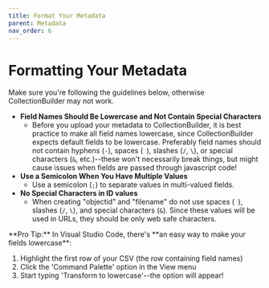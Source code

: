 ```yaml
---
title: Format Your Metadata
parent: Metadata
nav_order: 6
---
```


# Formatting Your Metadata

Make sure you're following the guidelines below, otherwise CollectionBuilder may not work.

- **Field Names Should Be Lowercase and Not Contain Special Characters**
    - Before you upload your metadata to CollectionBuilder, it is best practice to make all field names lowercase, since CollectionBuilder expects default fields to be lowercase. Preferably field names should not contain hyphens (`-`), spaces (` `), slashes (`/`, `\`), or special characters (`&`, etc.)--these won't necessarily break things, but might cause issues when fields are passed through javascript code!
- **Use a Semicolon When You Have Multiple Values**
    - Use a semicolon (`;`) to separate values in multi-valued fields.
- **No Special Characters in ID values**
    - When creating "objectid" and "filename" do not use spaces (` `), slashes (`/`, `\`), and special characters (`&`). Since these values will be used in URLs, they should be only web safe characters.


<div class="alert alert-green" markdown="1">
**Pro Tip:** In Visual Studio Code, there's **an easy way to make your fields lowercase**: 

1. Highlight the first row of your CSV (the row containing field names) 
2. Click the 'Command Palette' option in the View menu 
3. Start typing 'Transform to lowercase'--the option will appear!
</div>
